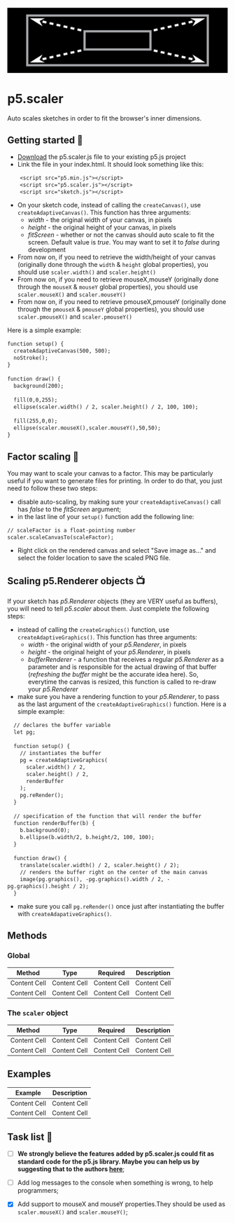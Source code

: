 ![p5.scaler.js](assets/preview-image.jpeg)
# p5.scaler
Auto scales sketches in order to fit the browser's inner dimensions.

## Getting started :beginner:

- [Download](https://raw.githubusercontent.com/Morfologia-digital/p5.scaler/main/p5.scaler.js) the p5.scaler.js file to your existing p5.js project
- Link the file in your index.html. It should look something like this:
```
    <script src="p5.min.js"></script>
    <script src="p5.scaler.js"></script>
    <script src="sketch.js"></script>
```
- On your sketch code, instead of calling the `createCanvas()`, use `createAdaptiveCanvas()`. This function has three arguments:
  - *width* - the original width of your canvas, in pixels
  - *height* - the original height of your canvas, in pixels
  - *fitScreen* - whether or not the canvas should auto scale to fit the screen. Default value is *true*. You may want to set it to *false* during development
- From now on, if you need to retrieve the width/height of your canvas (originally done through the `width` & `height` global properties), you should use `scaler.width()` and `scaler.height()`
- From now on, if you need to retrieve mouseX,mouseY (originally done through the `mouseX` & `mouseY` global properties), you should use `scaler.mouseX()` and `scaler.mouseY()`
- From now on, if you need to retrieve pmouseX,pmouseY (originally done through the `pmouseX` & `pmouseY` global properties), you should use `scaler.pmouseX()` and `scaler.pmouseY()`

Here is a simple example:
```
function setup() {
  createAdaptiveCanvas(500, 500);
  noStroke();
}

function draw() {
  background(200);

  fill(0,0,255);
  ellipse(scaler.width() / 2, scaler.height() / 2, 100, 100);

  fill(255,0,0);
  ellipse(scaler.mouseX(),scaler.mouseY(),50,50);
}
```

## Factor scaling :art:
You may want to scale your canvas to a factor. This may be particularly useful if you want to generate files for printing. In order to do that, you just need to follow these two steps:
- disable auto-scaling, by making sure your `createAdaptiveCanvas()` call has *false* to the *fitScreen* argument;
- in the last line of your `setup()` function add the following line:
```
// scaleFactor is a float-pointing number
scaler.scaleCanvasTo(scaleFactor);
```
- Right click on the rendered canvas and select "Save image as..." and select the folder location to save the scaled PNG file.

## Scaling p5.Renderer objects :tv:
If your sketch has *p5.Renderer* objects (they are VERY useful as buffers), you will need to tell *p5.scaler* about them. Just complete the following steps:
- instead of calling the `createGraphics()` function, use `createAdaptiveGraphics()`. This function has three arguments:
  - *width* - the original width of your *p5.Renderer*, in pixels
  - *height* - the original height of your *p5.Renderer*, in pixels
  - *bufferRenderer* - a function that receives a regular *p5.Renderer* as a parameter and is responsible for the actual drawing of that buffer (*refreshing the buffer* might be the accurate idea here). So, everytime the canvas is resized, this function is called to re-draw your *p5.Renderer*
- make sure you have a rendering function to your *p5.Renderer*, to pass as the last argument of the `createAdaptiveGraphics()` function. Here is a simple example:
```
  // declares the buffer variable
  let pg;

  function setup() {
    // instantiates the buffer
    pg = createAdaptiveGraphics(
      scaler.width() / 2,
      scaler.height() / 2,
      renderBuffer
    );
    pg.reRender();
  }

  // specification of the function that will render the buffer
  function renderBuffer(b) {
    b.background(0);
    b.ellipse(b.width/2, b.height/2, 100, 100);
  }

  function draw() {
    translate(scaler.width() / 2, scaler.height() / 2);
    // renders the buffer right on the center of the main canvas
    image(pg.graphics(), -pg.graphics().width / 2, -pg.graphics().height / 2);
  }

```
- make sure you call `pg.reRender()` once just after instantiating the buffer with `createAdapativeGraphics()`.

## Methods
### Global
| Method  | Type |  Required  | Description |
| ------------- | ------------- | ------------- | ------------- |
| Content Cell  | Content Cell  | Content Cell  | Content Cell  |
| Content Cell  | Content Cell  | Content Cell  | Content Cell  |

### The `scaler` object
| Method  | Type |  Required  | Description |
| ------------- | ------------- | ------------- | ------------- |
| Content Cell  | Content Cell  | Content Cell  | Content Cell  |
| Content Cell  | Content Cell  | Content Cell  | Content Cell  |

## Examples
| Example  | Description |
| ------------- |  ------------- |
| Content Cell  |  Content Cell  |
| Content Cell  |  Content Cell  |

## Task list :seedling:
- [ ] **We strongly believe the features added by p5.scaler.js could fit as standard code for the p5.js library. Maybe you can help us by suggesting that to the authors [here](https://github.com/processing/p5.js)**;
- [ ] Add log messages to the console when something is wrong, to help programmers;
- [x] Add support to mouseX and mouseY properties.They should be used as `scaler.mouseX()` and `scaler.mouseY()`;

